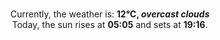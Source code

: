 <p  align="center"><br/>Currently, the weather is: <b> 12°C, <i>overcast clouds</i></b></br>Today, the sun rises at <b>05:05</b> and sets at <b>19:16</b>.</p>